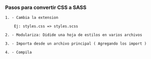 
### Pasos para convertir CSS a SASS

    1. - Cambia la extension
        
        Ej: styles.css => styles.scss

    2. - Modulariza: Didide una hoja de estilos en varios archivos

    3. - Importa desde un archivo principal ( Agregando los import )

    4. - Compila